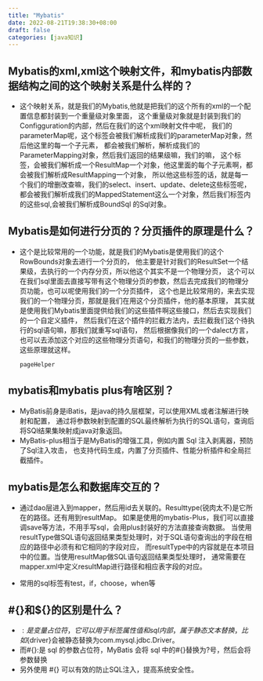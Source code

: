 ```yaml
---
title: "Mybatis"
date: 2022-08-21T19:38:30+08:00
draft: false
categories: [java知识]
---
```

## Mybatis的xml,xml这个映射文件，和mybatis内部数据结构之间的这个映射关系是什么样的？

* 这个映射关系，就是我们的Mybatis,他就是把我们的这个所有的xml的一个配置信息都封装到一个重量级对象里面，
  这个重量级对象就是封装到我们的Configguration的内部，然后在我们的这个xml映射文件中呢，
  我们的parameterMap呢，这个标签会被我们解析成我们的parameterMap对象，然后他这里的每一个子元素，
  都会被我们解析，解析成我们的ParameterMapping对象，然后我们返回的结果级嘛，我们的<ResultMap>嘛，
  这个标签，会被我们解析成一个ResultMap一个对象，他这里面的每个子元素啊，都会被我们解析成ResultMapping一个对象，
  所以他这些标签的话，就是每一个我们的增删改查嘛，我们的select、insert、update、delete这些标签呢，
  都会被我们解析成我们的MappedStatement这么一个对象，然后我们标签内的这些sql,会被我们解析成BoundSql 的Sql对象。

## Mybatis是如何进行分页的？分页插件的原理是什么？

* 这个是比较常用的一个功能，就是我们的Mybatis是使用我们的这个RowBounds对象去进行一个分页的，
  他主要是针对我们的ResultSet一个结果级，去执行的一个内存分页，所以他这个其实不是一个物理分页，
  这个可以在我们sql里面去直接写带有这个物理分页的参数，然后去完成我们的物理分页功能，也可以呢使用我们的一个分页插件，
  这个也是比较常用的，来去实现我们的一个物理分页，那就是我们在用这个分页插件，他的基本原理，
  其实就是使用我们Mybatis里面提供给我们的这些插件啊这些接口，然后去实现我们的一个自定义插件，
  然后我们在这个插件的拦截方法内，去拦截我们这个待执行的sql语句嘛，那我们就重写sql语句，
  然后根据像我们的一个dalect方言，也可以去添加这个对应的这些物理分页语句，和我们的物理分页的一些参数，这些原理就这样。

  
  `pageHelper`

## mybatis和mybatis plus有啥区别？

* MyBatis前身是iBatis，是java的持久层框架，可以使用XML或者注解进行映射和配置，
通过将参数映射到配置的SQL最终解析为执行的SQL语句，查询后将SQl结果集映射成java对象返回。 
* MyBatis-plus相当于是MyBatis的增强工具，例如内置 Sql 注入剥离器，预防了Sql注入攻击，
也支持代码生成，内置了分页插件、性能分析插件和全局拦截插件。

## mybatis是怎么和数据库交互的？

* 通过dao层进入到mapper，然后用id去关联的。Resulttype(锐肉太不)是它所在的路径。还有用到resultMap。
如果是使用的mybatis-Plus，我们可以直接调save等方法，不用手写sql，会用plus封装好的方法直接查询数据。
当使用resultType做SQL语句返回结果类型处理时，对于SQL语句查询出的字段在相应的路径中必须有和它相同的字段对应，
而resultType中的内容就是在本项目中的位置。当使用resultMap做SQL语句返回结果类型处理时，
通常需要在mapper.xml中定义resultMap进行路径和相应表字段的对应。

* 常用的sql标签有test，if，choose，when等

## #{}和${}的区别是什么？

* ${}:是变量占位符，它可以用于标签属性值和 sql 内部，属于静态文本替换，比如${driver}会被静态替换为com.mysql.jdbc.Driver。 
* 而#{}:是 sql 的参数占位符，MyBatis 会将 sql 中的#{}替换为?号，然后会将参数替换 
* 另外使用 #{} 可以有效的防止SQL注入，提高系统安全性。

